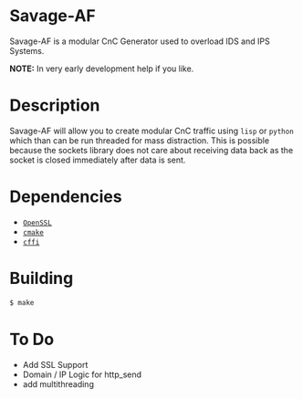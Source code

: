 # Savage-AF

Savage-AF is a modular CnC Generator used to overload IDS and IPS Systems.

__NOTE:__ In very early development help if you like.

# Description
Savage-AF will allow you to create modular CnC traffic using `lisp` or `python` which than can be run threaded for mass distraction. This is possible because the sockets library does not care about receiving data back as the socket is closed immediately after data is sent.

# Dependencies
- [`OpenSSL`](https://www.openssl.org/)
- [`cmake`](https://cmake.org)
- [`cffi`](https://cffi.readthedocs.io/)

# Building
```bash
$ make
```

# To Do
- Add SSL Support
- Domain / IP Logic for http_send
- add multithreading
